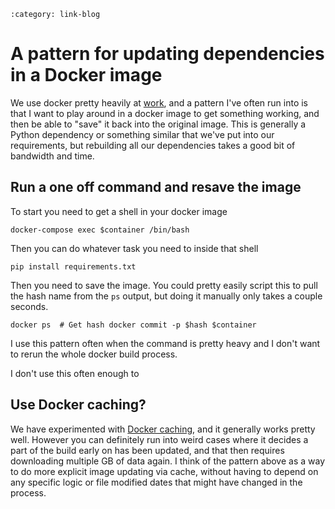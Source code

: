 ```{post} Feb 01, 2025
:category: link-blog
```

# A pattern for updating dependencies in a Docker image

We use docker pretty heavily at [work](https://about.readthedocs.com/),
and a pattern I've often run into is that I want to play around in a
docker image to get something working, and then be able to "save" it
back into the original image. This is generally a Python dependency or
something similar that we've put into our requirements, but rebuilding
all our dependencies takes a good bit of bandwidth and time.

## Run a one off command and resave the image

To start you need to get a shell in your docker image

    docker-compose exec $container /bin/bash 

Then you can do whatever task you need to inside that shell

    pip install requirements.txt

Then you need to save the image. You could pretty easily script this to
pull the hash name from the `ps` output, but doing it manually only
takes a couple seconds.

    docker ps  # Get hash docker commit -p $hash $container

I use this pattern often when the command is pretty heavy and I don't
want to rerun the whole docker build process.

I don't use this often enough to

## Use Docker caching?

We have experimented with [Docker
caching](https://docs.docker.com/build/cache/), and it generally works
pretty well. However you can definitely run into weird cases where it
decides a part of the build early on has been updated, and that then
requires downloading multiple GB of data again. I think of the pattern
above as a way to do more explicit image updating via cache, without
having to depend on any specific logic or file modified dates that might
have changed in the process.
